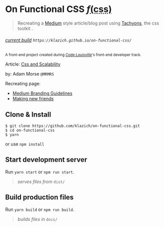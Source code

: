 # On Functional CSS <abbr title="Functional CSS">*f*(css)</abbr>

> Recreating a [Medium](https://medium.com/) style article/blog post using [Tachyons](http://tachyons.io/), the css toolkit .

###### [current build](https://klazich.github.io/on-functional-css/) `https://klazich.github.io/on-functional-css/`

<small>A front-end project created during [Code Louisville](https://www.codelouisville.org/)'s front-end developer track.</small>



Article: [Css and Scalability](http://mrmrs.github.io/writing/2016/03/24/scalable-css/)

by: Adam Morse `@MRMRS`

Recreating page:
- [Medium Branding Guidelines](https://medium.design/logos-and-brand-guidelines-f1a01a733592)
- [Making new friends](https://medium.design/making-new-friends-601525dbf5a8)

## Clone & Install
```
$ git clone https://github.com/klazich/on-functional-css.git
$ cd on-functional-css
$ yarn
```
or use `npm install`

## Start development server
Run `yarn start` or `npm run start`.
> *serves files from* `dist/`


## Build production files
Run `yarn build` or `npm run build`.
> *builds files in* `docs/`
